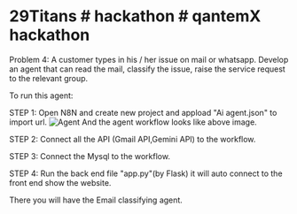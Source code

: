 # 29Titans # hackathon # qantemX hackathon

Problem 4: A customer types in his / her issue on mail or whatsapp.
           Develop an agent that can read the mail, classify the issue, raise
           the service request to the relevant group. 

To run this agent:

STEP 1:
Open N8N and create new project and appload "Ai agent.json" to import url. 
![Agent](https://github.com/user-attachments/assets/ac9052ce-c0ff-4560-a911-1cc9b9e2498e)
And the agent workflow looks like above image.

STEP 2:
Connect all the API (Gmail API,Gemini API) to the workflow.

STEP 3:
Connect the Mysql to the workflow.

STEP 4:
Run the back end file "app.py"(by Flask) it will auto connect to the front end show the website.

There you will have the Email classifying agent.
